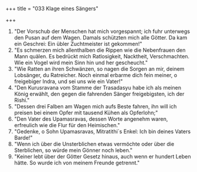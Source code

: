 +++
title = "033 Klage eines Sängers"

+++


1.	"Der Vorschub der Menschen hat mich vorgespannt; ich fuhr unterwegs den Pusan auf dem Wagen. Damals schützten mich alle Götter. Da kam ein Geschrei: Ein übler Zuchtmeister ist gekommen!"
2.	"Es schmerzen mich allenthalben die Rippen wie die Nebenfrauen den Mann quälen. Es bedrückt mich Ratlosigkeit, Nacktheit, Verschmachten. Wie ein Vogel wird mein Sinn hin und her gescheucht."
3.	"Wie Ratten an ihren Schwänzen, so nagen die Sorgen an mir, deinem Lobsänger, du Ratreicher. Noch einmal erbarme dich fein meiner, o freigebiger Indra, und sei uns wie ein Vater!"
4.	"Den Kurusravana vom Stamme der Trasadasyu habe ich als meinen König erwählt, den gegen die fahrenden Sänger freigebigsten, ich der Rishi."
5.	"Dessen drei Falben am Wagen mich aufs Beste fahren, ihn will ich preisen bei einem Opfer mit tausend Kühen als Opferlohn;"
6.	"Den Vater des Upamasravas, dessen Worte angenehm waren, erfreulich wie die Flur für den Heimischen."
7.	"Gedenke, o Sohn Upamasravas, Mitratithi´s Enkel: Ich bin deines Vaters Barde!"
8.	"Wenn ich über die Unsterblichen etwas vermöchte oder über die Sterblichen, so würde mein Gönner noch leben."
9.	"Keiner lebt über der Götter Gesetz hinaus, auch wenn er hundert Leben hätte. So wurde ich von meinem Freunde getrennt."


